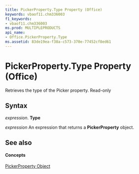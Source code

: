```yaml
---
title: PickerProperty.Type Property (Office)
keywords: vbaof11.chm336003
f1_keywords:
- vbaof11.chm336003
ms.prod: MULTIPLEPRODUCTS
api_name:
- Office.PickerProperty.Type
ms.assetid: 83de19ea-f38a-c573-370e-77452cf8ed61
---
```



# PickerProperty.Type Property (Office)

Retrieves the type of the Picker property. Read-only


## Syntax

 _expression_. **Type**

 _expression_ An expression that returns a **PickerProperty** object.


## See also


#### Concepts


[PickerProperty Object](pickerproperty-object-office.md)


